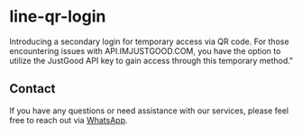 # line-qr-login
Introducing a secondary login for temporary access via QR code. For those encountering issues with API.IMJUSTGOOD.COM, you have the option to utilize the JustGood API key to gain access through this temporary method."

## Contact
If you have any questions or need assistance with our services, please feel free to reach out via 
[WhatsApp](https://wa.me/1234567890?text=Hi%20there!%20I%20have%20a%20question%20about%20your%20service.%20Is%20it%20available%20now%3F).

